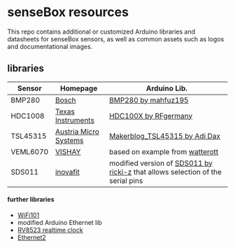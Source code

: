 # senseBox resources
This repo contains additional or customized Arduino libraries and datasheets for senseBox sensors, as well as common assets such as logos and documentational images.

## libraries
|Sensor|Homepage|Arduino Lib.|
|------|--------|------------|
|BMP280|[Bosch](https://www.bosch-sensortec.com/bst/products/all_products/bmp280)|[BMP280 by mahfuz195](https://github.com/mahfuz195/BMP280-Arduino-Library)|
|HDC1008|[Texas Instruments](http://www.ti.com/product/HDC1008)|[HDC100X by RFgermany](https://github.com/RFgermany/HDC100X_Arduino_Library)|
|TSL45315|[Austria Micro Systems](http://www.ams.com/eng/Products/Sensor-Driven-Lighting/SDL-Ambient-Light-Sensors/TSL45315)|[Makerblog_TSL45315 by Adi Dax](https://github.com/adidax/Makerblog_TSL45315)|
|VEML6070|[VISHAY](http://www.vishay.com/ppg?84277)|based on example from [watterott](https://github.com/watterott/VEML6070-Breakout/blob/master/software/VEML6070.ino)|
|SDS011|[inovafit](http://aqicn.org/sensor/sds011/)|modified version of [SDS011 by ricki-z](https://github.com/ricki-z/SDS011) that allows selection of the serial pins|

#### further libraries
- [WiFi101](https://github.com/arduino-libraries/WiFi101/releases/tag/0.14.3)
- modified Arduino Ethernet lib
- [RV8523 realtime clock](https://github.com/watterott/Arduino-Libs/tree/master/RV8523)
- [Ethernet2](https://github.com/adafruit/Ethernet2)

